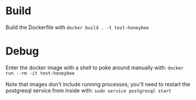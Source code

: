 # Build
Build the Dockerfile with
```docker build . -t test-honeybee```

# Debug
Enter the docker image with a shell to poke around manually with:
```docker run --rm -it test-honeybee```

Note that images don't include running processes; you'll need to restart the
postgresql service from inside with:
```sudo service postgresql start```

